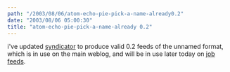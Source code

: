 ```yaml
---
path: "/2003/08/06/atom-echo-pie-pick-a-name-already0.2" 
date: "2003/08/06 05:00:30" 
title: "atom-echo-pie-pick-a-name-already 0.2" 
---
```

i've updated <a href="www.randomchaos.com/source.php?source=http%3A%2F%2Fweblog.randomchaos.com%2Fsyndicator.inc">syndicator</a> to produce valid 0.2 feeds of the unnamed format, which is in use on the main weblog, and will be in use later today on <a href="http://weblog.randomchaos.com/jobfeeds.php">job feeds</a>.